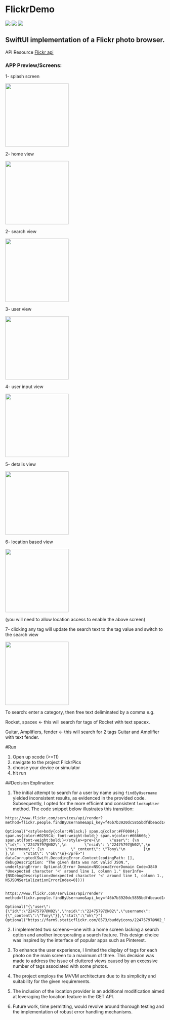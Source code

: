 # FlickrDemo

![](https://img.shields.io/badge/Swift:-5.3_5.4_5.5-ff5900.svg)
![](https://img.shields.io/badge/Platform:-_iOS-ff5900.svg)
![](https://img.shields.io/badge/chip_support:-M1-ff5900.svg)

## SwiftUI implementation of a Flickr photo browser.

API Resource [Flickr api](https://www.flickr.com/services/api/flickr.photos.search.html)


### APP Preview/Screens:

1- splash screen 

<img src="https://github.com/SohaEmad/FlickerDemo/blob/main/photos/splash_screen.gif" width="200">

2- home view 

<img src="https://github.com/SohaEmad/FlickerDemo/blob/main/photos/main_view.jpg" width="200">

2- search view 

<img src="https://github.com/SohaEmad/FlickerDemo/blob/main/photos/search_view.gif" width="200">

3- user view

<img src="https://github.com/SohaEmad/FlickerDemo/blob/main/photos/user_view.gif" width="200">

4- user input view 

<img src="https://github.com/SohaEmad/FlickerDemo/blob/main/photos/user_search.jpg" width="200">

5- detalis view 

<img src="https://github.com/SohaEmad/FlickerDemo/blob/main/photos/details_screen.gif" width="200">

6- location based view 

<img src="https://github.com/SohaEmad/FlickerDemo/blob/main/photos/location_view.jpg" width="200">

(you will need to allow location access to enable the above screen)


7- clicking any tag will update the search text to the tag value and switch to the search view 

<img src="https://github.com/SohaEmad/FlickerDemo/blob/main/photos/tag_redirect.gif" width="200">

To search: enter a category, then free text deliminated by a comma e.g.

Rocket, spacex  <- this will search for tags of Rocket with text spacex.

Guitar, Amplifiers, fender <- this will search for 2 tags Guitar and Amplifier with text fender.

#Run
1. Open up xcode (>=11) 
2. navigate to the project FlickrPics
3. choose your device or simulator
4. hit run

##Decision Explination: 

1. The initial attempt to search for a user by name using `findByUsername` yielded inconsistent results, as evidenced in the provided code. Subsequently, I opted for the more efficient and consistent `lookupUser` method. The code snippet below illustrates this transition:

``` 
https://www.flickr.com/services/api/render?method=flickr.people.findByUsername&api_key=f46b7b3920dc5855bdfdbeacd14b3ebd&username=Tony&format=json&nojsoncallback=?

Optional("<style>body{color:#black;} span.q{color:#FF0084;} span.ns{color:#0259C4; font-weight:bold;} span.n{color:#666666;} span.at{font-weight:bold;}</style><pre>{\n    \"user\": {\n        \"id\": \"22475797@N02\",\n        \"nsid\": \"22475797@N02\",\n        \"username\": {\n            \"_content\": \"Tony\"\n        }\n    },\n    \"stat\": \"ok\"\n}</pre>")
dataCorrupted(Swift.DecodingError.Context(codingPath: [], debugDescription: "The given data was not valid JSON.", underlyingError: Optional(Error Domain=NSCocoaErrorDomain Code=3840 "Unexpected character '<' around line 1, column 1." UserInfo={NSDebugDescription=Unexpected character '<' around line 1, column 1., NSJSONSerializationErrorIndex=0})))


https://www.flickr.com/services/api/render?method=flickr.people.findByUsername&api_key=f46b7b3920dc5855bdfdbeacd14b3ebd&username=Tony&format=json&nojsoncallback=?

Optional("{\"user\":{\"id\":\"22475797@N02\",\"nsid\":\"22475797@N02\",\"username\":{\"_content\":\"Tony\"}},\"stat\":\"ok\"}")
Optional("https://farm9.staticflickr.com/8573/buddyicons/22475797@N02_l.jpg")
```

2. I implemented two screens—one with a home screen lacking a search option and another incorporating a search feature. This design choice was inspired by the interface of popular apps such as Pinterest.

3. To enhance the user experience, I limited the display of tags for each photo on the main screen to a maximum of three. This decision was made to address the issue of cluttered views caused by an excessive number of tags associated with some photos.

4. The project employs the MVVM architecture due to its simplicity and suitability for the given requirements.

5. The inclusion of the location provider is an additional modification aimed at leveraging the location feature in the GET API.

6. Future work, time permitting, would revolve around thorough testing and the implementation of robust error handling mechanisms.